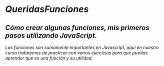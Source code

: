 # **_QueridasFunciones_**

## **_Cómo crear algunas funciones, mis primeros pasos utilizando JavaScript._**

_Las funciones son sumamente importantes en Javascript, aquí en nuestro curso trataremos de practicar con varios ejercicios para que puedas aprender que es una función y su utilidad._
